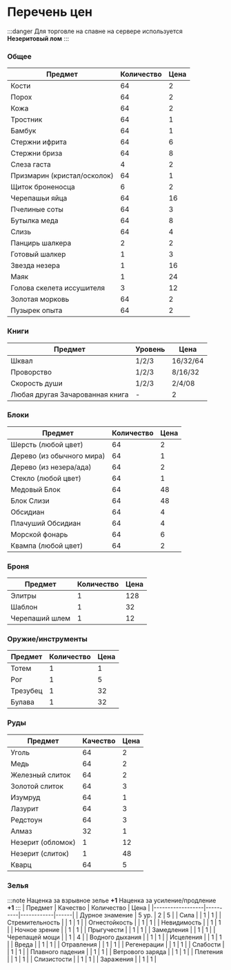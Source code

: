 # Перечень цен

:::danger
Для торговле на спавне на сервере используется **Незеритовый лом**
:::

### Общее
| Предмет                     | Количество | Цена |
|-----------------------------|------------|------|
| Кости                       | 64         | 2    |
| Порох                       | 64         | 2    |
| Кожа                        | 64         | 2    |
| Тростник                    | 64         | 1    |
| Бамбук                      | 64         | 1    |
| Стержни ифрита              | 64         | 6    |
| Стержни бриза               | 64         | 8    |
| Слеза гаста                 | 4          | 2    |
| Призмарин (кристал/осколок) | 64         | 1    |
| Щиток броненосца            | 6          | 2    |
| Черепашьи яйца              | 64         | 16   |
| Пчелиные соты               | 64         | 3    |
| Бутылка меда                | 64         | 8    |
| Слизь                       | 64         | 4    |
| Панцирь шалкера             | 2          | 2    |
| Готовый шалкер              | 1          | 3    |
| Звезда незера               | 1          | 16   |
| Маяк                        | 1          | 24   |
| Голова скелета иссушителя   | 3          | 12   |
| Золотая морковь             | 64         | 2    |
| Пузырек опыта               | 64         | 2    |

### Книги
| Предмет                         | Уровень | Цена     |
|---------------------------------|---------|----------|
| Шквал                           | 1/2/3   | 16/32/64 |
| Проворство                      | 1/2/3   | 8/16/32  |
| Скорость души                   | 1/2/3   | 2/4/08   |
| Любая другая Зачарованная книга | -       | 2        |

### Блоки
| Предмет                   | Количество | Цена |
|---------------------------|------------|------|
| Шерсть (любой цвет)       | 64         | 2    |
| Дерево (из обычного мира) | 64         | 1    |
| Дерево (из незера/ада)    | 64         | 2    |
| Стекло (любой цвет)       | 64         | 1    |
| Медовый Блок              | 64         | 48   |
| Блок Слизи                | 64         | 48   |
| Обсидиан                  | 64         | 4    |
| Плачуший Обсидиан         | 64         | 4    |
| Морской фонарь            | 64         | 6    |
| Квампа (любой цвет)       | 64         | 2    |

### Броня
| Предмет        | Количество | Цена |
|----------------|------------|------|
| Элитры         | 1          | 128  |
| Шаблон         | 1          | 32   |
| Черепаший шлем | 1          | 12   |

### Оружие/инструменты
| Предмет  | Количество | Цена |
|----------|------------|------|
| Тотем    | 1          | 1    |
| Рог      | 1          | 5    |
| Трезубец | 1          | 32   |
| Булава   | 1          | 32   |

### Руды
| Предмет           | Качество | Цена |
|-------------------|----------|------|
| Уголь             | 64       | 2    |
| Медь              | 64       | 2    |
| Железный слиток   | 64       | 2    |
| Золотой слиток    | 64       | 3    |
| Изумруд           | 64       | 1    |
| Лазурит           | 64       | 3    |
| Редстоун          | 64       | 3    |
| Алмаз             | 32       | 1    |
| Незерит (обломок) | 1        | 12   |
| Незерит (слиток)  | 1        | 48   |
| Кварц             | 64       | 5    |

### Зелья
:::note
Наценка за взрывное зелье **+1**
Наценка за усиление/продление **+1**
:::
| Предмет          | Качество | Количество | Цена |
|------------------|----------|------------|------|
| Дурное знамение  | 5 ур.    | 2          | 5    |
| Сила             |          | 1          | 1    |
| Стремительность  |          | 1          | 1    |
| Огнестойкость    |          | 1          | 1    |
| Невидимость      |          | 1          | 1    |
| Ночное зрение    |          | 1          | 1    |
| Прыгучести       |          | 1          | 1    |
| Замедления       |          | 1          | 1    |
| Черепащей мощи   |          | 1          | 4    |
| Водного дыхания  |          | 1          | 1    |
| Исцеления        |          | 1          | 1    |
| Вреда            |          | 1          | 1    |
| Отравления       |          | 1          | 1    |
| Регенерации      |          | 1          | 1    |
| Слабости         |          | 1          | 1    |
| Плавного падения |          | 1          | 1    |
| Ветрового заряда |          | 1          | 1    |
| Плетения         |          | 1          | 1    |
| Слизистости      |          | 1          | 1    |
| Заражения        |          | 1          | 1    |
